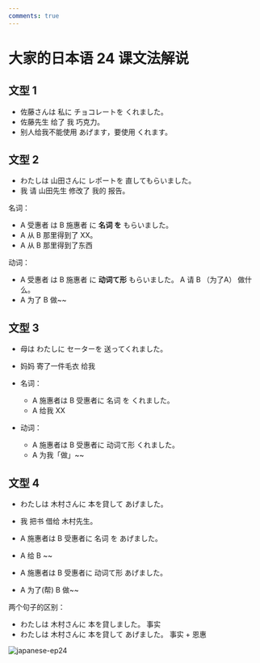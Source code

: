 ```yaml
---
comments: true
---
```


# 大家的日本语 24 课文法解说

## 文型 1

- 佐藤さんは 私に チョコレートを くれました。
- 佐藤先生 给了 我 巧克力。
- 别人给我不能使用 あげます，要使用 くれます。

## 文型 2

- わたしは 山田さんに レポートを 直してもらいました。
- 我 请 山田先生 修改了 我的 报告。

名词：

- A 受惠者 は B 施惠者 に **名词 を** もらいました。   
- A 从 B 那里得到了 XX。 
- A 从 B 那里得到了东西

动词：

- A 受惠者 は B 施惠者 に **动词て形** もらいました。   A 请 B （为了A） 做什么。
- A 为了 B 做~~

## 文型 3

- 母は わたしに セーターを 送ってくれました。
- 妈妈 寄了一件毛衣 给我

- 名词：
  - A 施惠者は B 受惠者に 名词 を くれました。
  - A 给我 XX
- 动词：
  - A 施惠者は B 受惠者に 动词て形 くれました。
  - A 为我「做」~~

## 文型 4

- わたしは 木村さんに 本を貸して あげました。
- 我 把书 借给 木村先生。


- A 施惠者は B 受惠者に 名词 を あげました。
- A 给 B ~~
- A 施惠者は B 受惠者に 动词て形 あげました。
- A 为了(帮) B 做~~

两个句子的区别：

- わたしは 木村さんに 本を貸しました。 事实
- わたしは 木村さんに 本を貸して あげました。  事实 + 恩惠


![japanese-ep24](https://photo.einverne.info/images/2022/12/08/Zf58.png)

